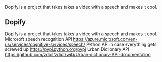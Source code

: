 Dopify is a project that takes takes a video with a speech and makes it cool.

## Dopify
Dopify is a project that takes takes a video with a speech and makes it cool.
Microsoft speech recognition API
https://azure.microsoft.com/en-us/services/cognitive-services/speech/
Python API in case everything gets screwed up
https://pypi.python.org/pypi
Urban Dictionary API https://github.com/zdict/zdict/wiki/Urban-dictionary-API-documentation